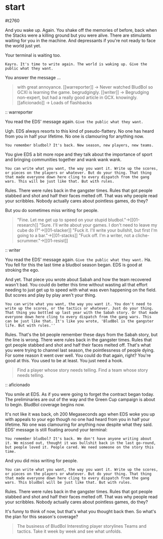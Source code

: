 # start

#t2760

And you wake up. Again. You shake off the memories of before, back when the Stacks were a killing ground but you were alive. There are stimulants waiting for you in the machine. And depressants if you're not ready to face the world just yet.

Your terminal is waiting too. 

`Kayro. It's time to write again. The world is waking up. Give the public what they want.`

You answer the message ...

> with great annoyance. [[warreporter]] -> Never watched BludBol so GCXI is learning the game.
> begrudgingly. [[writer]] -> Begrudging non-expert, but had a really good article in GCX.
> knowingly. [[aficionado]] -> Loads of flashbacks

:: warreporter

You read the EDS' message again. `Give the public what they want.` 

Ugh. EDS always resorts to this kind of pseudo-flattery. No one has heard from you in half your lifetime. No one is clamouring for anything now.

`You remember bludbol? It's back. New season, new players, new teams.`

You give EDS a bit more rope and they talk about the importance of sport and bringing communities together and wank wank wank.

`You can write what you want, the way you want it. Write up the scores, or pieces on the players or whatever. But do your thing. That thing that made everyone down here cling to every dispatch from the gang wars. This will be just like that. But with rules.`

Rules. There were rules back in the gangster times. Rules that got people stabbed and shot and half their faces melted off. That was why people read your scribbles. Nobody actually cares about pointless games, do they?

But you do sometimes miss writing for people.

> "Fine. Let me get up to speed on your stupid bludbol."->[[01-research]]
> "Sure. I'll write about your games. I don't need to leave my cube do I?"->[[01-slacker]]
> "Fuck it. I'll write your bullshit, but first I'm going to a bar."->[[01-stacks]]
> "Fuck off. I'm a writer, not a cliche-scrummer."->[[01-resist]]

:: writer

You read the EDS' message again. `Give the public what they want.` Ha. You fell for this the last time a bludbol season began. EDS is good at stroking the ego.

And yet. That piece you wrote about Sabah and how the team recovered wasn't bad. You could do better this time without wasting all that effort needing to just get up to speed with what was even happening on the field. But scores and play by play aren't your thing.

`You can write what you want, the way you want it. You don't need to write up the scores, or the tactics or whatever. Just do your thing. That thing you bottled up last year with the Sabah story. Or that made everyone down here cling to every dispatch from the gang wars. This can be just like that. It's like you wrote, 'BludBol is the gangster life. But with rules.''`

Rules. That's the bit people remember these days from the Sabah story, but the line is wrong. There were rules back in the gangster times. Rules that got people stabbed and shot and half their faces melted off. That's what you were trying to channel last season, the pointlessness of people dying. For some reason it went over well. You could do that again, right? You're good at this. You used to be at least. You just need a hook.

> Find a player whose story needs telling.
> Find a team whose story needs telling.

:: aficionado

You smile at EDS. As if you were going to forget the contract began today. The preliminaries are out of the way and the Green Cup campaign is about to begin. BludBol coverage begins now. 

It's not like it was back, oh 200 Megaseconds ago when EDS woke you up with appeals to your ego though no one had heard from you in half your lifetime. No one was clamouring for anything now despite what they said. EDS' message is still floating around your terminal:

`You remember bludbol? It's back. We don't have anyone writing about it. We missed out, thought it was bullshit back in the last go-round, but people loved it. People cared. We need someone on the story this time.`

And you did miss writing for people.

`You can write what you want, the way you want it. Write up the scores, or pieces on the players or whatever. But do your thing. That thing that made everyone down here cling to every dispatch from the gang wars. This bludbol will be just like that. But with rules.`

Rules. There were rules back in the gangster times. Rules that got people stabbed and shot and half their faces melted off. That was why people read your scribbles. Nobody actually cares about pointless games, do they?

It's funny to think of now, but that's what you thought back then. So what's the plan for this season's coverage?

> The business of BludBol
> Interesting player storylines
> Teams and tactics.
> Take it week by week and see what unfolds.